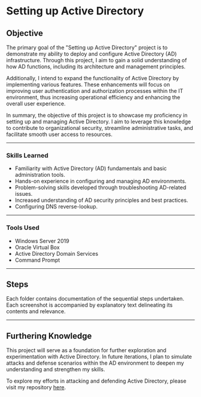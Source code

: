 # Setting up Active Directory

## Objective
The primary goal of the "Setting up Active Directory" project is to demonstrate my ability to deploy and configure Active Directory (AD) infrastructure. Through this project, I aim to gain a solid understanding of how AD functions, including its architecture and management principles.

Additionally, I intend to expand the functionality of Active Directory by implementing various features. These enhancements will focus on improving user authentication and authorization processes within the IT environment, thus increasing operational efficiency and enhancing the overall user experience.

In summary, the objective of this project is to showcase my proficiency in setting up and managing Active Directory. I aim to leverage this knowledge to contribute to organizational security, streamline administrative tasks, and facilitate smooth user access to resources.

_____________________________________________________

### Skills Learned
- Familiarity with Active Directory (AD) fundamentals and basic administration tools.
- Hands-on experience in configuring and managing AD environments.
- Problem-solving skills developed through troubleshooting AD-related issues.
- Increased understanding of AD security principles and best practices.
- Configuring DNS reverse-lookup.

_____________________________________________________________________________________

### Tools Used
- Windows Server 2019
- Oracle Virtual Box
- Active Directory Domain Services
- Command Prompt

________________________________________________________________________________

## Steps
Each folder contains documentation of the sequential steps undertaken. Each screenshot is accompanied by explanatory text delineating its contents and relevance.

________________________________________________________________________________

## Furthering Knowledge
This project will serve as a foundation for further exploration and experimentation with Active Directory. In future iterations, I plan to simulate attacks and defense scenarios within the AD environment to deepen my understanding and strengthen my skills. 

To explore my efforts in attacking and defending Active Directory, please visit my repository [here](link_to_other_repo).

